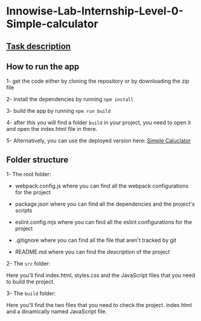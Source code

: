 # Innowise-Lab-Internship-Level-0-Simple-calculator

## [Task description](https://docs.google.com/document/d/1zpXXeSae-BlcxPKgw3DhxZA92cspVailrPYoaXSYrW8/edit)

## How to run the app

1- get the code either by cloning the repository or by downloading the zip file

2- install the dependencies by running `npm install`

3- build the app by running `npm run build`

4- after this you will find a folder `build` in your project, you need to open it and open the index.html file in there.

5- Alternatively, you can use the deployed version here: [Simple Caluclator](https://innowise-calculator-islam-soliman.netlify.app/)

## Folder structure

1- The root folder:

- webpack.config.js where you can find all the webpack configurations for the project

- package.json where you can find all the dependencies and the project's scripts

- eslint.config.mjs where you can find all the eslint configurations for the project

- .gitignore where you can find all the file that aren't tracked by git

- README.md where you can find the description of the project

2- The `src` folder:

Here you'll find index.html, styles.css and the JavaScript files that you need to build the project.

3- The `build` folder:

Here you'll find the two files that you need to check the project. index.html and a dinamically named JavaScript file.
